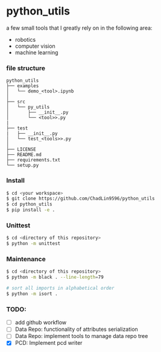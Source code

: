# python_utils

a few small tools that I greatly rely on in the following area:
- robotics
- computer vision
- machine learning

### file structure

```
python_utils
├── examples
│   └── demo_<tool>.ipynb
│
├── src
│   └── py_utils
│       ├── __init__.py
│       └── <tool>>.py
|
├── test
|   ├── __init__.py
│   └── test_<tools>>.py
│
├── LICENSE
├── README.md
├── requirements.txt
└── setup.py
```

### Install

```bash
$ cd <your workspace>
$ git clone https://github.com/ChadLin9596/python_utils
$ cd python_utils
$ pip install -e .
```

### Unittest

```bash
$ cd <directory of this repository>
$ python -m unittest
```

### Maintenance

```bash
$ cd <directory of this repository>
$ python -m black . --line-length=79

# sort all imports in alphabetical order
$ python -m isort .
```

### TODO:
- [ ] add github workflow
- [ ] Data Repo: functionality of attributes serialization
- [ ] Data Repo: implement tools to manage data repo tree
- [x] PCD: Implement pcd writer
